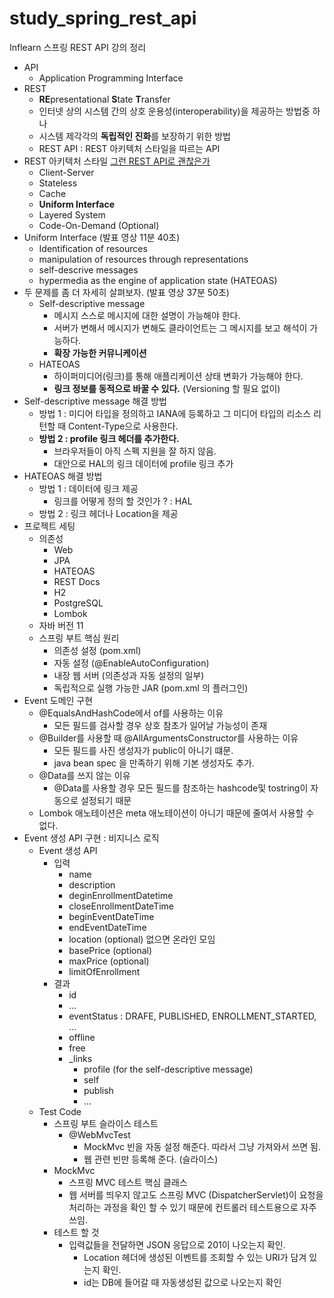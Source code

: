 # study_spring_rest_api
Inflearn 스프링 REST API 강의 정리

* API
  * Application Programming Interface
* REST
  * **RE**presentational **S**tate **T**ransfer
  * 인터넷 상의 시스템 간의 상호 운용성(interoperability)을 제공하는 방법중 하나
  * 시스템 제각각의 **독립적인 진화**를 보장하기 위한 방법
  * REST API : REST 아키텍처 스타일을 따르는 API
* REST 아키텍처 스타일 [그런 REST API로 괜찮은가](https://www.youtube.com/watch?v=RP_f5dMoHFc)
  * Client-Server
  * Stateless
  * Cache
  * **Uniform Interface**
  * Layered System
  * Code-On-Demand (Optional)
* Uniform Interface (발표 영상 11분 40초)
  * Identification of resources
  * manipulation of resources through representations
  * self-descrive messages
  * hypermedia as the engine of application state (HATEOAS)
* 두 문제를 좀 더 자세히 살펴보자. (발표 영상 37분 50초)  
  * Self-descriptive message
    * 메시지 스스로 메시지에 대한 설명이 가능해야 한다.
    * 서버가 변해서 메시지가 변해도 클라이언트는 그 메시지를 보고 해석이 가능하다.
    * **확장 가능한 커뮤니케이션**
  * HATEOAS
    * 하이퍼미디어(링크)를 통해 애플리케이션 상태 변화가 가능해야 한다.
    * **링크 정보를 동적으로 바꿀 수 있다.** (Versioning 할 필요 없이)
* Self-descriptive message 해결 방법
  * 방법 1 : 미디어 타입을 정의하고 IANA에 등록하고 그 미디어 타입의 리소스 리턴할 때 Content-Type으로 사용한다.
  * **방법 2 : profile 링크 헤더를 추가한다.**
    * 브라우저들이 아직 스펙 지원을 잘 하지 않음.
    * 대안으로 HAL의 링크 데이터에 profile 링크 추가
* HATEOAS 해결 방법
  * 방법 1 : 데이터에 링크 제공
    * 링크를 어떻게 정의 할 것인가 ? : HAL
  * 방법 2 : 링크 헤더나 Location을 제공
* 프로젝트 세팅
    * 의존성
        * Web
        * JPA
        * HATEOAS
        * REST Docs
        * H2
        * PostgreSQL
        * Lombok
    * 자바 버전 11
    * 스프링 부트 핵심 원리
        * 의존성 설정 (pom.xml)
        * 자동 설정 (@EnableAutoConfiguration)
        * 내장 웹 서버 (의존성과 자동 설정의 일부)
        * 독립적으로 실행 가능한 JAR (pom.xml 의 플러그인)
* Event 도메인 구현
    * @EqualsAndHashCode에서 of를 사용하는 이유
        * 모든 필드를 검사할 경우 상호 참초가 일어날 가능성이 존재
    * @Builder를 사용할 때 @AllArgumentsConstructor를 사용하는 이유
        * 모든 필드를 사진 생성자가 public이 아니기 떄문.
        * java bean spec 을 만족하기 위해 기본 생성자도 추가.
    * @Data를 쓰지 않는 이유
        * @Data를 사용할 경우 모든 필드를 참조하는 hashcode및 tostring이 자동으로 설정되기 때문
    * Lombok 애노테이션은 meta 애노테이션이 아니기 때문에 줄여서 사용할 수 없다.
* Event 생성 API 구현 : 비지니스 로직
    * Event 생성 API
        * 입력
            * name
            * description
            * deginEnrollmentDatetime
            * closeEnrollmentDateTime
            * beginEventDateTime
            * endEventDateTime
            * location (optional) 없으면 온라인 모임    
            * basePrice (optional)
            * maxPrice (optional)
            * limitOfEnrollment
        * 결과
            * id
            * ...
            * eventStatus : DRAFE, PUBLISHED, ENROLLMENT_STARTED, ...
            * offline
            * free
            * _links
                * profile (for the self-descriptive message)
                * self
                * publish 
                * ...
    * Test Code
        * 스프링 부트 슬라이스 테스트
            * @WebMvcTest
                * MockMvc 빈을 자동 설정 해준다. 따라서 그냥 가져와서 쓰면 됨.
                * 웹 관련 빈만 등록해 준다. (슬라이스)
        * MockMvc
            * 스프링 MVC 테스트 핵심 클래스
            * 웹 서버를 띄우지 않고도 스프링 MVC (DispatcherServlet)이 요청을 처리하는 과정을 확인 할 수 있기 때문에 컨트롤러 테스트용으로 자주 쓰임.
        * 테스트 할 것
            * 입력값들을 전달하면 JSON 응답으로 201이 나오는지 확인.
                * Location 헤더에 생성된 이벤트를 조회할 수 있는 URI가 담겨 있는지 확인.
                * id는 DB에 들어갈 때 자동생성된 값으로 나오는지 확인
                